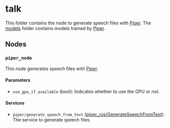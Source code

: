 # talk

This folder contains the node to generate speech files with [Piper](https://github.com/rhasspy/piper).
The [models](models) folder contains models trained by [Piper](https://github.com/rhasspy/piper).

## Nodes

### `piper_node`

This node generates speech files with [Piper](https://github.com/rhasspy/piper).

#### Parameters

- `use_gpu_if_available` (bool): Indicates whether to use the GPU or not.

#### Services

- `piper/generate_speech_from_text` ([piper_ros/GenerateSpeechFromText](srv/GenerateSpeechFromText.srv)):
  The service to generate speech files.
